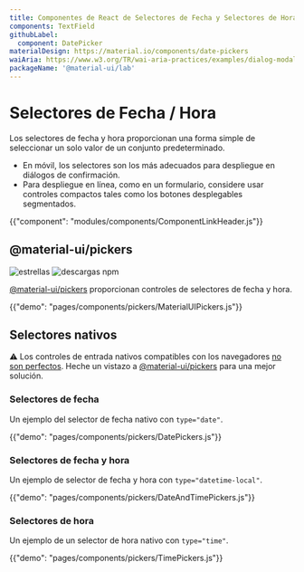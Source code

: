 ```yaml
---
title: Componentes de React de Selectores de Fecha y Selectores de Hora
components: TextField
githubLabel:
  component: DatePicker
materialDesign: https://material.io/components/date-pickers
waiAria: https://www.w3.org/TR/wai-aria-practices/examples/dialog-modal/datepicker-dialog.html
packageName: '@material-ui/lab'
---
```


# Selectores de Fecha / Hora

<p class="description">Los selectores de fecha y hora proporcionan una forma simple de seleccionar un solo valor de un conjunto predeterminado.</p>

- En móvil, los selectores son los más adecuados para despliegue en diálogos de confirmación.
- Para despliegue en línea, como en un formulario, considere usar controles compactos tales como los botones desplegables segmentados.

{{"component": "modules/components/ComponentLinkHeader.js"}}

## @material-ui/pickers

![estrellas](https://img.shields.io/github/stars/mui-org/material-ui-pickers.svg?style=social&label=Stars) ![descargas npm](https://img.shields.io/npm/dm/@material-ui/pickers.svg)

[@material-ui/pickers](https://material-ui-pickers.dev/) proporcionan controles de selectores de fecha y hora.

{{"demo": "pages/components/pickers/MaterialUIPickers.js"}}

## Selectores nativos

⚠️ Los controles de entrada nativos compatibles con los navegadores [no son perfectos](https://caniuse.com/#feat=input-datetime). Heche un vistazo a [@material-ui/pickers](https://material-ui-pickers.dev/) para una mejor solución.

### Selectores de fecha

Un ejemplo del selector de fecha nativo con `type="date"`.

{{"demo": "pages/components/pickers/DatePickers.js"}}

### Selectores de fecha y hora

Un ejemplo de selector de fecha y hora con `type="datetime-local"`.

{{"demo": "pages/components/pickers/DateAndTimePickers.js"}}

### Selectores de hora

Un ejemplo de un selector de hora nativo con `type="time"`.

{{"demo": "pages/components/pickers/TimePickers.js"}}
